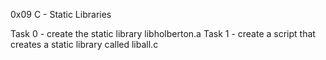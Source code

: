 0x09 C - Static Libraries

Task 0 - create the static library libholberton.a Task 1 - create a script that creates a static library called liball.c
